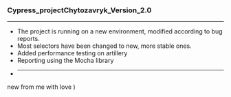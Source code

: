 ### Cypress_projectChytozavryk_Version_2.0
___
- The project is running on a new environment, modified according to bug reports.
- Most selectors have been changed to new, more stable ones.
- Added performance testing on artillery
- Reporting using the Mocha library   
- ____
new  from me with love )
